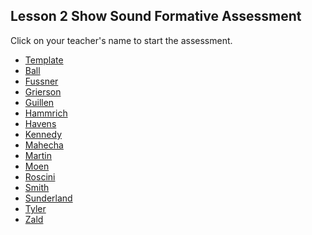 ## Lesson 2 Show Sound Formative Assessment

Click on your teacher's name to start the assessment.

* [Template](https://docs.google.com/forms/d/e/1FAIpQLSeFkM62uh7PhGDjrJVmpFzK7xvV0aI-tMIzjhZ92JLndXb3vQ/viewform)
* [Ball]()
* [Fussner](https://docs.google.com/forms/d/e/1FAIpQLSfyZwepx93Mk1yhGEVh8i9rtOSAbKmzHWJ4hk9jVOCngJzoZw/viewform?usp=sf_link)
* [Grierson](https://docs.google.com/forms/d/e/1FAIpQLSfH4EDgiBs36bG9VYyBMQmVxqxX-o19cEOOlb3whIfCmLgByA/viewform?usp=sf_link)
* [Guillen]()
* [Hammrich]()
* [Havens]()
* [Kennedy](https://docs.google.com/forms/d/e/1FAIpQLSfmRJQf3n8lqWpq13fs8li8ENWap7MpS8lsqGBTrlj01GA1Kg/viewform?usp=sf_link)
* [Mahecha]()
* [Martin]()
* [Moen]()
* [Roscini]()
* [Smith]()
* [Sunderland]()
* [Tyler]()
* [Zald]()

